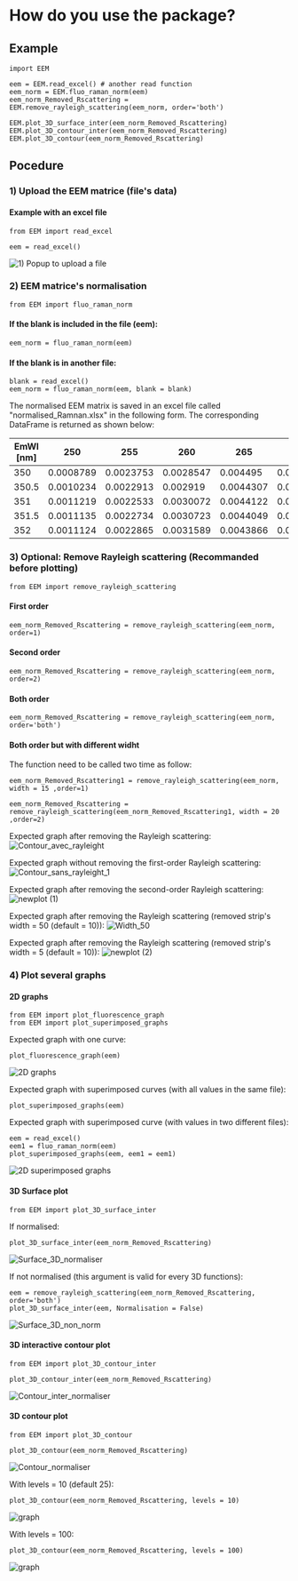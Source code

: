 # How do you use the package?

## Example
```
import EEM
```
```
eem = EEM.read_excel() # another read function
eem_norm = EEM.fluo_raman_norm(eem)
eem_norm_Removed_Rscattering = EEM.remove_rayleigh_scattering(eem_norm, order='both')

EEM.plot_3D_surface_inter(eem_norm_Removed_Rscattering)
EEM.plot_3D_contour_inter(eem_norm_Removed_Rscattering)
EEM.plot_3D_contour(eem_norm_Removed_Rscattering)
```

## Pocedure
### 1) Upload the EEM matrice (file's data)
#### Example with an excel file
```
from EEM import read_excel
```
```
eem = read_excel()
```
![1) Popup to upload a file](https://github.com/jojorichard/Fluorescence_Raman_normalisation/assets/160777950/7c6659a7-ebd5-45e2-9a22-ae398a53ba9f)

 ### 2) EEM matrice's normalisation
 ```
from EEM import fluo_raman_norm
```
 #### If the blank is included in the file (eem):

 ```
 eem_norm = fluo_raman_norm(eem)
```
#### If the blank is in another file:

 ```
 blank = read_excel()
 eem_norm = fluo_raman_norm(eem, blank = blank)
 ```
 The normalised EEM matrix is saved in an excel file called "normalised_Ramnan.xlsx" in the following form. The corresponding DataFrame is returned as shown below:
 
 | EmWl [nm] | 250        | 255        | 260        | 265        | 270        | 275        | 280        | 285        | 290        | 295        | 300        |
| --------- | ---------- | ---------- | ---------- | ---------- | ---------- | ---------- | ---------- | ---------- | ---------- | ---------- | ---------- |
| 350       | 0.0008789  | 0.0023753  | 0.0028547  | 0.004495   | 0.0065382  | 0.0060588  | 0.0084375  | 0.0080449  | 0.0088119  | 0.0091292  | 0.0088656  |
| 350.5     | 0.0010234  | 0.0022913  | 0.002919   | 0.0044307  | 0.0058528  | 0.0064289  | 0.0076323  | 0.009171   | 0.0087779  | 0.0084182  | 0.0080242  |
| 351       | 0.0011219  | 0.0022533  | 0.0030072  | 0.0044122  | 0.0055507  | 0.0064891  | 0.0079348  | 0.0089342  | 0.0090996  | 0.0080688  | 0.007986   |
| 351.5     | 0.0011135  | 0.0022734  | 0.0030723  | 0.0044049  | 0.0056659  | 0.0065027  | 0.0079862  | 0.0089206  | 0.0089053  | 0.0079954  | 0.0079835  |
| 352       | 0.0011124  | 0.0022865  | 0.0031589  | 0.0043866  | 0.0056515  | 0.0065596  | 0.0079579  | 0.0087859  | 0.00886    | 0.007912   | 0.0078569  |

### 3) Optional: Remove Rayleigh scattering (Recommanded before plotting)
 ```
from EEM import remove_rayleigh_scattering
```
#### First order
```
eem_norm_Removed_Rscattering = remove_rayleigh_scattering(eem_norm, order=1)
```
#### Second order
```
eem_norm_Removed_Rscattering = remove_rayleigh_scattering(eem_norm, order=2)
```
#### Both order 
```
eem_norm_Removed_Rscattering = remove_rayleigh_scattering(eem_norm, order='both')
```
#### Both order but with different widht 
The function need to be called two time as follow:
```
eem_norm_Removed_Rscattering1 = remove_rayleigh_scattering(eem_norm, width = 15 ,order=1)

eem_norm_Removed_Rscattering = remove_rayleigh_scattering(eem_norm_Removed_Rscattering1, width = 20 ,order=2)
```

Expected graph after removing the Rayleigh scattering:
![Contour_avec_rayleight](https://github.com/jojorichard/Fluorescence_Raman_normalisation/assets/160879372/b5c398f0-6a77-4ef2-8ee6-5b1a8e8a1982)


Expected graph without removing the first-order Rayleigh scattering:
![Contour_sans_rayleight_1](https://github.com/jojorichard/Fluorescence_Raman_normalisation/assets/160879372/51c6eb9c-b0d7-45f0-9c32-72e947a0d8f6)


Expected graph after removing the second-order Rayleigh scattering:
![newplot (1)](https://github.com/jojorichard/Fluorescence_Raman_normalisation/assets/160879372/e963f7f0-9b4d-477b-a233-0d2dea92bd66)


Expected graph after removing the Rayleigh scattering (removed strip's width = 50 (default = 10)):
![Width_50](https://github.com/jojorichard/Fluorescence_Raman_normalisation/assets/160879372/e1fc636a-495c-4555-9085-ccc6a8f967b4)


Expected graph after removing the Rayleigh scattering (removed strip's width = 5 (default = 10)):
![newplot (2)](https://github.com/jojorichard/Fluorescence_Raman_normalisation/assets/160879372/0c09c6e6-915e-4589-a5c7-07e2b00fb1f4)


### 4) Plot several graphs

#### 2D graphs
 ```
from EEM import plot_fluorescence_graph
from EEM import plot_superimposed_graphs
```
Expected graph with one curve:
```
plot_fluorescence_graph(eem)
```
![2D graphs](https://github.com/jojorichard/Fluorescence_Raman_normalisation/assets/160879372/f11c8d96-2487-41c7-bb9e-c405dd49e496)

Expected graph with superimposed curves (with all values in the same file):
```
plot_superimposed_graphs(eem)
```
Expected graph with superimposed curve (with values in two different files):
```
eem = read_excel()
eem1 = fluo_raman_norm(eem)
plot_superimposed_graphs(eem, eem1 = eem1)
```
![2D superimposed graphs](https://github.com/jojorichard/Fluorescence_Raman_normalisation/assets/160879372/9f74d508-8a74-4085-8c4e-1b309c18bb76)


#### 3D Surface plot
 ```
from EEM import plot_3D_surface_inter
```
If normalised:
```
plot_3D_surface_inter(eem_norm_Removed_Rscattering)
```
![Surface_3D_normaliser](https://github.com/jojorichard/Fluorescence_Raman_normalisation/assets/160879372/fa6ad6fe-754c-4072-bac6-1f675737f42e)


If not normalised (this argument is valid for every 3D functions):
```
eem = remove_rayleigh_scattering(eem_norm_Removed_Rscattering, order='both')
plot_3D_surface_inter(eem, Normalisation = False)
```
![Surface_3D_non_norm](https://github.com/jojorichard/Fluorescence_Raman_normalisation/assets/160879372/04d9ed36-5628-4152-a259-4300ce80ca4d)


#### 3D interactive contour plot
 ```
from EEM import plot_3D_contour_inter
```
```
plot_3D_contour_inter(eem_norm_Removed_Rscattering)
```
![Contour_inter_normaliser](https://github.com/jojorichard/Fluorescence_Raman_normalisation/assets/160879372/c662ce02-6209-4d1e-a3bf-b36c7f526828)


#### 3D contour plot
 ```
from EEM import plot_3D_contour
```
```
plot_3D_contour(eem_norm_Removed_Rscattering)
```
![Contour_normaliser](https://github.com/jojorichard/Fluorescence_Raman_normalisation/assets/160777950/b91dddd1-342a-4737-8dff-70fc92fc4425)


 With levels = 10 (default 25):
 ```
plot_3D_contour(eem_norm_Removed_Rscattering, levels = 10)
```
 ![graph](https://github.com/jojorichard/Fluorescence_Raman_normalisation/assets/160777950/184e07d6-69d4-42f8-9954-74d8edea04d5)


With levels = 100:
```
plot_3D_contour(eem_norm_Removed_Rscattering, levels = 100)
```
![graph](https://github.com/jojorichard/Fluorescence_Raman_normalisation/assets/160777950/353d7146-4b1c-4b12-994b-5aadc130c6d8)




